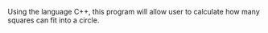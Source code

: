 Using the language C++, this program will allow user to calculate how many squares can fit into a circle. 

